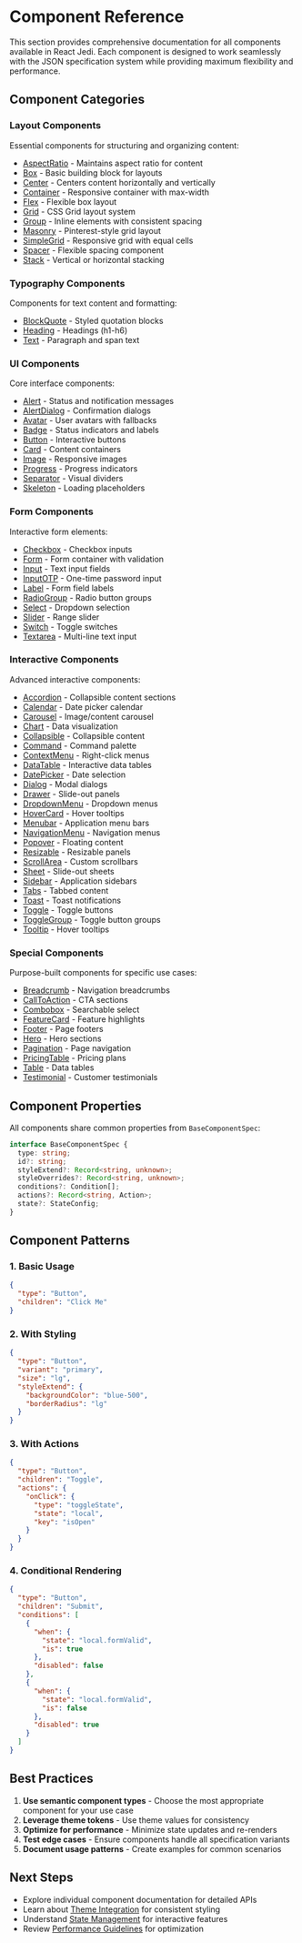 # Component Reference

This section provides comprehensive documentation for all components available in React Jedi. Each component is designed to work seamlessly with the JSON specification system while providing maximum flexibility and performance.

## Component Categories

### Layout Components

Essential components for structuring and organizing content:

- [AspectRatio](./layout/aspect-ratio.md) - Maintains aspect ratio for content
- [Box](./layout/box.md) - Basic building block for layouts
- [Center](./layout/center.md) - Centers content horizontally and vertically
- [Container](./layout/container.md) - Responsive container with max-width
- [Flex](./layout/flex.md) - Flexible box layout
- [Grid](./layout/grid.md) - CSS Grid layout system
- [Group](./layout/group.md) - Inline elements with consistent spacing
- [Masonry](./layout/masonry.md) - Pinterest-style grid layout
- [SimpleGrid](./layout/simple-grid.md) - Responsive grid with equal cells
- [Spacer](./layout/spacer.md) - Flexible spacing component
- [Stack](./layout/stack.md) - Vertical or horizontal stacking

### Typography Components

Components for text content and formatting:

- [BlockQuote](./typography/blockquote.md) - Styled quotation blocks
- [Heading](./typography/heading.md) - Headings (h1-h6)
- [Text](./typography/text.md) - Paragraph and span text

### UI Components

Core interface components:

- [Alert](./ui/alert.md) - Status and notification messages
- [AlertDialog](./ui/alert-dialog.md) - Confirmation dialogs
- [Avatar](./ui/avatar.md) - User avatars with fallbacks
- [Badge](./ui/badge.md) - Status indicators and labels
- [Button](./ui/button.md) - Interactive buttons
- [Card](./ui/card.md) - Content containers
- [Image](./ui/image.md) - Responsive images
- [Progress](./ui/progress.md) - Progress indicators
- [Separator](./ui/separator.md) - Visual dividers
- [Skeleton](./ui/skeleton.md) - Loading placeholders

### Form Components

Interactive form elements:

- [Checkbox](./form/checkbox.md) - Checkbox inputs
- [Form](./form/form.md) - Form container with validation
- [Input](./form/input.md) - Text input fields
- [InputOTP](./form/input-otp.md) - One-time password input
- [Label](./form/label.md) - Form field labels
- [RadioGroup](./form/radio-group.md) - Radio button groups
- [Select](./form/select.md) - Dropdown selection
- [Slider](./form/slider.md) - Range slider
- [Switch](./form/switch.md) - Toggle switches
- [Textarea](./form/textarea.md) - Multi-line text input

### Interactive Components

Advanced interactive components:

- [Accordion](./interactive/accordion.md) - Collapsible content sections
- [Calendar](./interactive/calendar.md) - Date picker calendar
- [Carousel](./interactive/carousel.md) - Image/content carousel
- [Chart](./interactive/chart.md) - Data visualization
- [Collapsible](./interactive/collapsible.md) - Collapsible content
- [Command](./interactive/command.md) - Command palette
- [ContextMenu](./interactive/context-menu.md) - Right-click menus
- [DataTable](./interactive/data-table.md) - Interactive data tables
- [DatePicker](./interactive/date-picker.md) - Date selection
- [Dialog](./interactive/dialog.md) - Modal dialogs
- [Drawer](./interactive/drawer.md) - Slide-out panels
- [DropdownMenu](./interactive/dropdown-menu.md) - Dropdown menus
- [HoverCard](./interactive/hover-card.md) - Hover tooltips
- [Menubar](./interactive/menubar.md) - Application menu bars
- [NavigationMenu](./interactive/navigation-menu.md) - Navigation menus
- [Popover](./interactive/popover.md) - Floating content
- [Resizable](./interactive/resizable.md) - Resizable panels
- [ScrollArea](./interactive/scroll-area.md) - Custom scrollbars
- [Sheet](./interactive/sheet.md) - Slide-out sheets
- [Sidebar](./interactive/sidebar.md) - Application sidebars
- [Tabs](./interactive/tabs.md) - Tabbed content
- [Toast](./interactive/toast.md) - Toast notifications
- [Toggle](./interactive/toggle.md) - Toggle buttons
- [ToggleGroup](./interactive/toggle-group.md) - Toggle button groups
- [Tooltip](./interactive/tooltip.md) - Hover tooltips

### Special Components

Purpose-built components for specific use cases:

- [Breadcrumb](./special/breadcrumb.md) - Navigation breadcrumbs
- [CallToAction](./special/call-to-action.md) - CTA sections
- [Combobox](./special/combobox.md) - Searchable select
- [FeatureCard](./special/feature-card.md) - Feature highlights
- [Footer](./special/footer.md) - Page footers
- [Hero](./special/hero.md) - Hero sections
- [Pagination](./special/pagination.md) - Page navigation
- [PricingTable](./special/pricing-table.md) - Pricing plans
- [Table](./special/table.md) - Data tables
- [Testimonial](./special/testimonial.md) - Customer testimonials

## Component Properties

All components share common properties from `BaseComponentSpec`:

```typescript
interface BaseComponentSpec {
  type: string;
  id?: string;
  styleExtend?: Record<string, unknown>;
  styleOverrides?: Record<string, unknown>;
  conditions?: Condition[];
  actions?: Record<string, Action>;
  state?: StateConfig;
}
```

## Component Patterns

### 1. Basic Usage

```json
{
  "type": "Button",
  "children": "Click Me"
}
```

### 2. With Styling

```json
{
  "type": "Button",
  "variant": "primary",
  "size": "lg",
  "styleExtend": {
    "backgroundColor": "blue-500",
    "borderRadius": "lg"
  }
}
```

### 3. With Actions

```json
{
  "type": "Button",
  "children": "Toggle",
  "actions": {
    "onClick": {
      "type": "toggleState",
      "state": "local",
      "key": "isOpen"
    }
  }
}
```

### 4. Conditional Rendering

```json
{
  "type": "Button",
  "children": "Submit",
  "conditions": [
    {
      "when": {
        "state": "local.formValid",
        "is": true
      },
      "disabled": false
    },
    {
      "when": {
        "state": "local.formValid",
        "is": false
      },
      "disabled": true
    }
  ]
}
```

## Best Practices

1. **Use semantic component types** - Choose the most appropriate component for your use case
2. **Leverage theme tokens** - Use theme values for consistency
3. **Optimize for performance** - Minimize state updates and re-renders
4. **Test edge cases** - Ensure components handle all specification variants
5. **Document usage patterns** - Create examples for common scenarios

## Next Steps

- Explore individual component documentation for detailed APIs
- Learn about [Theme Integration](../theme.md) for consistent styling
- Understand [State Management](../state.md) for interactive features
- Review [Performance Guidelines](../performance.md) for optimization